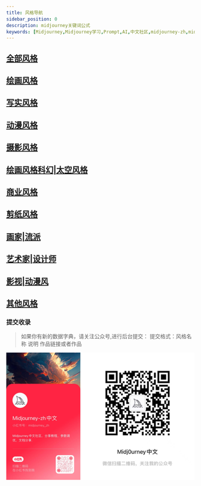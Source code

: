 ```yaml
---
title: 风格导航
sidebar_position: 0
description: midjourney关键词公式
keywords: [Midjourney,Midjourney学习,Prompt,AI,中文社区,midjourney-zh,midjourney中文教程,prompt,chatgpt-zh,chatgpt,MJ绘画,AI绘画,AI艺术,AI插画,插画,AI,ai,gpt,chatgpt,DALL·E 2,Midjourney,Stable Diffusion,midjourney中文,midjourney入门教程,midjourney中文网,midjourney,midjourney文档,midjourney,midjourney中文指南,midjourney指南,midjourney汉化,midjourney小白教程,midjourney共享账号]
---
```


## [全部风格](./%E5%85%A8%E9%83%A8%E9%A3%8E%E6%A0%BC.md)


## [绘画风格](./%E7%BB%98%E7%94%BB%E9%A3%8E%E6%A0%BC.md)


## [写实风格](./%E5%86%99%E5%AE%9E%E9%A3%8E%E6%A0%BC.md)


## [动漫风格](./%E5%8A%A8%E6%BC%AB%E9%A3%8E%E6%A0%BC.md)


## [摄影风格](./%E6%91%84%E5%BD%B1%E9%A3%8E%E6%A0%BC.md)


## [绘画风格科幻|太空风格](./%E7%BB%98%E7%94%BB%E9%A3%8E%E6%A0%BC%E7%A7%91%E5%B9%BB%E5%A4%AA%E7%A9%BA%E9%A3%8E%E6%A0%BC.md)


## [商业风格](./%E5%95%86%E4%B8%9A%E9%A3%8E%E6%A0%BC.md)


## [剪纸风格](./%E5%89%AA%E7%BA%B8%E9%A3%8E%E6%A0%BC.md)


## [画家|流派](./%E8%89%BA%E6%9C%AF%E5%AE%B6%E6%B5%81%E6%B4%BE.md)


## [艺术家|设计师](./%E8%89%BA%E6%9C%AF%E5%AE%B6%E8%AE%BE%E8%AE%A1%E5%B8%88.md)


## [影视|动漫风](./%E5%BD%B1%E8%A7%86%E5%8A%A8%E6%BC%AB%E9%A3%8E.md)


## [其他风格](%E5%85%B6%E4%BB%96.md)



### 提交收录

>如果你有新的数据字典，请关注公众号,进行后台提交：
提交格式：风格名称 说明  作品链接或者作品

![](../../assets/ewm.jpg)